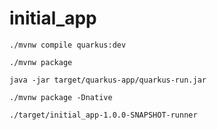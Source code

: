 # initial_app

```shell 
./mvnw compile quarkus:dev
```
```shell 
./mvnw package
```
```shell
java -jar target/quarkus-app/quarkus-run.jar
```
```shell
./mvnw package -Dnative
```
```shell
./target/initial_app-1.0.0-SNAPSHOT-runner
```